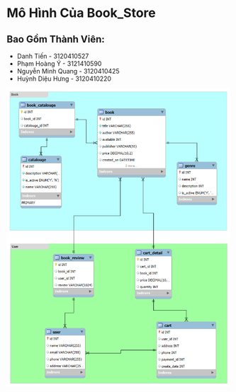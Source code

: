 # Mô Hình Của Book_Store
## Bao Gồm Thành Viên:
- Danh Tiến - 3120410527
- Phạm Hoàng Ý - 3121410590
- Nguyễn Minh Quang - 3120410425
- Huỳnh Diệu Hưng - 3120410220

![Book_Store_EER_v1.0](_Schemas\Book_Store_EER_v1.0.png)

